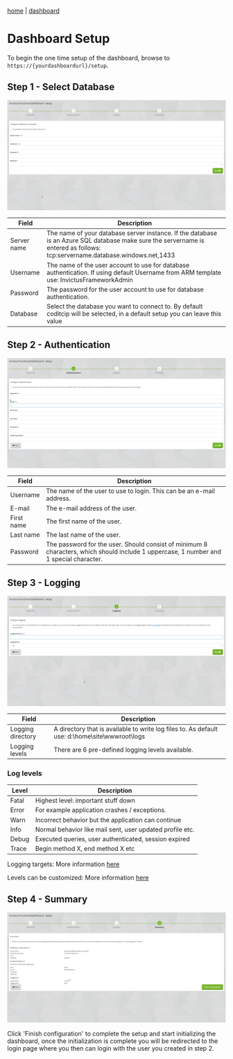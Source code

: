 [home](../README.md) | [dashboard](dashboard.md)

# Dashboard Setup

To begin the one time setup of the dashboard, browse to `https://{yourdashboardurl}/setup`.

## Step 1 - Select Database

![step one](../images/setup-step1.png)

|Field|Description|
|--- |--- |
|Server name|The name of your database server instance. If the database is an Azure SQL database make sure the servername is entered as follows: tcp:servername.database.windows.net,1433|
|Username|The name of the user account to use for database authentication. If using default Username from ARM template use: InvictusFrameworkAdmin|
|Password|The password for the user account to use for database authentication.|
|Database|Select the database you want to connect to. By default coditcip will be selected, in a default setup you can leave this value|

## Step 2 - Authentication

![step two](../images/setup-step2.png)

|Field|Description|
|--- |--- |
|Username|The name of the user to use to login. This can be an e-mail address.|
|E-mail|The e-mail address of the user.|
|First name|The first name of the user.|
|Last name|The last name of the user.|
|Password|The password for the user. Should consist of minimum 8 characters, which should include 1 uppercase, 1 number and 1 special character.|

## Step 3 - Logging

![step three](../images/setup-step3.png)

|Field| Description |
|--- |--- |
|Logging directory|A directory that is available to write log files to. As default use: d:\home\site\wwwroot\logs|
|Logging levels|There are 6 pre-defined logging levels available.|

### Log levels

|Level|Description|
|--- |--- |
|Fatal|Highest level: important stuff down|
|Error|For example application crashes / exceptions.|
|Warn|Incorrect behavior but the application can continue|
|Info|Normal behavior like mail sent, user updated profile etc.|
|Debug|Executed queries, user authenticated, session expired|
|Trace|Begin method X, end method X etc|

Logging targets: More information [here](https://github.com/nlog/nlog/wiki/Targets)

Levels can be customized: More information [here](https://github.com/NLog/NLog/wiki/Configuration-file)

## Step 4 - Summary

![step four](../images/setup-step4.png)

Click 'Finish configuration' to complete the setup and start initializing the dashboard, once the initialization is complete you will be redirected to the login page where you then can login with the user you created in step 2.
